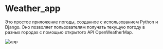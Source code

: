 # Weather_app
Это простое приложение погоды, созданное с использованием Python и Django. Оно позволяет пользователям получать текущую погоду в разных городах с помощью открытого API OpenWeatherMap.

![app]() 
